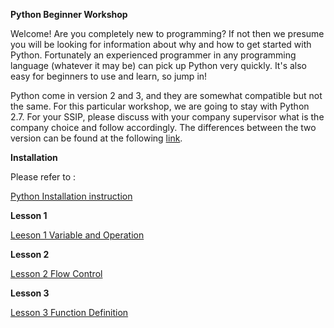 

**Python Beginner Workshop**

Welcome! Are you completely new to programming? If not then we presume you will be looking for information about why and how to get started with Python. Fortunately an experienced programmer in any programming language (whatever it may be) can pick up Python very quickly. It's also easy for beginners to use and learn, so jump in!

Python come in version 2 and 3, and they are somewhat compatible but not the same. For this particular workshop, we are going to stay with Python 2.7. For your SSIP, please discuss with your company supervisor what is the company choice and follow accordingly. The differences between the two version can be found at the following [link](http://sebastianraschka.com/Articles/2014_python_2_3_key_diff.html).

**Installation**

Please refer to :

[Python Installation instruction](PythonInstallation.md)

**Lesson 1**

[Leeson 1 Variable and Operation](https://github.com/coolingozone/pythonworkshop/tree/master/lesson1/Lesson1.md)

**Lesson 2**

[Lesson 2 Flow Control](https://github.com/coolingozone/pythonworkshop/blob/master/lesson2/Lesson2.md)

**Lesson 3**

[Lesson 3 Function Definition](https://github.com/coolingozone/pythonworkshop/blob/master/lesson3/Lesson3.md)